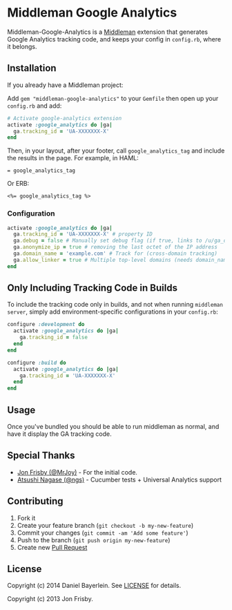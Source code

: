 # Middleman Google Analytics

Middleman-Google-Analytics is a [Middleman](https://github.com/middleman/middleman)
extension that generates Google Analytics tracking code, and keeps your config
in `config.rb`, where it belongs.

## Installation

If you already have a Middleman project:

Add `gem "middleman-google-analytics"` to your `Gemfile` then open up your `config.rb` and add:

```ruby
# Activate google-analytics extension
activate :google_analytics do |ga|
  ga.tracking_id = 'UA-XXXXXXX-X'
end
```

Then, in your layout, after your footer, call `google_analytics_tag` and
include the results in the page.  For example, in HAML:

```haml
= google_analytics_tag
```

Or ERB:

```erb
<%= google_analytics_tag %>
```

### Configuration

```ruby
activate :google_analytics do |ga|
  ga.tracking_id = 'UA-XXXXXXX-X' # property ID
  ga.debug = false # Manually set debug flag (if true, links to /u/ga_debug.js)
  ga.anonymize_ip = true # removing the last octet of the IP address
  ga.domain_name = 'example.com' # Track for (cross-domain tracking)
  ga.allow_linker = true # Multiple top-level domains (needs domain_name to be set)
end
```

## Only Including Tracking Code in Builds

To include the tracking code only in builds, and not when running
`middleman server`, simply add environment-specific configurations in your
`config.rb`:

```ruby
configure :development do
  activate :google_analytics do |ga|
    ga.tracking_id = false
  end
end

configure :build do
  activate :google_analytics do |ga|
    ga.tracking_id = 'UA-XXXXXXX-X'
  end
end
```

## Usage

Once you've bundled you should be able to run middleman as normal, and have it
display the GA tracking code.

## Special Thanks

* [Jon Frisby (@MrJoy)](https://github.com/MrJoy) - For the initial code.
* [Atsushi Nagase (@ngs)](https://github.com/ngs) - Cucumber tests + Universal Analytics support

## Contributing

1. Fork it
2. Create your feature branch (`git checkout -b my-new-feature`)
3. Commit your changes (`git commit -am 'Add some feature'`)
4. Push to the branch (`git push origin my-new-feature`)
5. Create new [Pull Request](../../pull/new/master)

## License

Copyright (c) 2014 Daniel Bayerlein. See [LICENSE](./LICENSE) for details.

Copyright (c) 2013 Jon Frisby.

